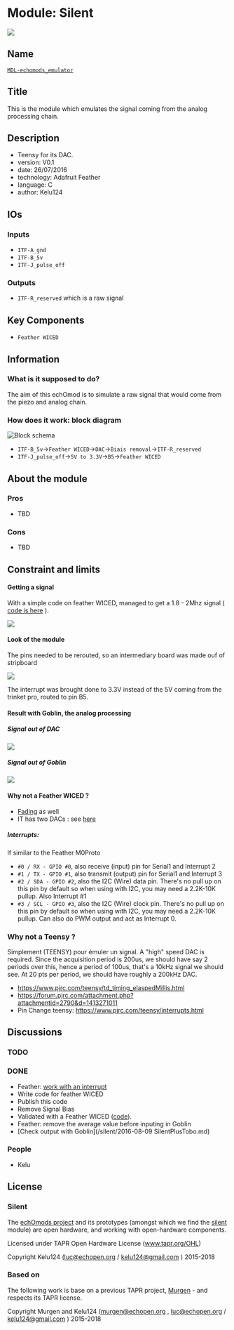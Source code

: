 # Module: Silent

![](/silent/viewme.png)

## Name

[`MDL-echomods_emulator`]()

## Title

This is the module which emulates the signal coming from the analog processing chain.

## Description

* Teensy for its DAC.
* version: V0.1
* date: 26/07/2016
* technology: Adafruit Feather
* language: C
* author: Kelu124

## IOs

### Inputs

* `ITF-A_gnd`
* `ITF-B_5v`
* `ITF-J_pulse_off`

### Outputs

* `ITF-R_reserved` which is a raw signal

## Key Components

* `Feather WICED`

## Information

### What is it supposed to do?

The aim of this echOmod is to simulate a raw signal that would come from the piezo and analog chain.

### How does it work: block diagram

![Block schema](/silent/source/blocks.png)

* `ITF-B_5v`->`Feather WICED`->`DAC`->`Biais removal`->`ITF-R_reserved`
* `ITF-J_pulse_off`->`5V to 3.3V`->`B5`->`Feather WICED`

## About the module

### Pros

* TBD

### Cons

* TBD

## Constraint and limits

#### Getting a signal 

With a simple code on feather WICED, managed to get a 1.8 - 2Mhz signal ( [code is here](/silent/software/featherWICED/SimpleSignalGenerator.ino) ).

![](/silent/software/featherWICED/SimpleSignalGenerator.png)

#### Look of the module

The pins needed to be rerouted, so an intermediary board was made ouf of stripboard

![](/silent/images/silent.png)

The interrupt was brought done to 3.3V instead of the 5V coming from the trinket pro, routed to pin B5.

#### Result with Goblin, the analog processing

##### Signal out of DAC

![](/silent/images/SilentOutput.JPG)

##### Signal out of Goblin

![](/silent/images/SilentEnveloppeFinal.JPG)

#### Why not a Feather WICED ?

* [Fading](https://github.com/adafruit/Adafruit_WICED_Arduino/blob/master/examples/Hardware/PWM/Fading/Fading.ino) as well 
* IT has two DACs : see [here](https://cdn-learn.adafruit.com/assets/assets/000/031/391/medium800/adafruit_products_WICEDPinout.jpg?1458753854) 

##### Interrupts:

If similar to the Feather M0Proto

* `#0 / RX - GPIO #0`, also receive (input) pin for Serial1 and Interrupt 2
* `#1 / TX - GPIO #1`, also transmit (output) pin for Serial1 and Interrupt 3
* `#2 / SDA - GPIO #2`, also the I2C (Wire) data pin. There's no pull up on this pin by default so when using with I2C, you may need a 2.2K-10K pullup. Also Interrupt #1
* `#3 / SCL - GPIO #3`, also the I2C (Wire) clock pin. There's no pull up on this pin by default so when using with I2C, you may need a 2.2K-10K pullup. Can also do PWM output and act as Interrupt 0.

### Why not a Teensy ?

Simplement (TEENSY) pour émuler un signal. A "high" speed DAC is required. Since the acquisition period is 200us, we should have say 2 periods over this, hence a period of 100us, that's a 10kHz signal we should see. At 20 pts per period, we should have roughly a 200kHz DAC.
* https://www.pjrc.com/teensy/td_timing_elaspedMillis.html
* https://forum.pjrc.com/attachment.php?attachmentid=2790&d=1413271011
* Pin Change teensy: https://www.pjrc.com/teensy/interrupts.html


## Discussions

### TODO

### DONE

* Feather: [work with an interrupt](/silent/software/featherWICED/SignalGenerator.ino)
* Write code for feather WICED
* Publish this code
* Remove Signal Bias
* Validated with a Feather WICED ([code](/silent/software/featherWICED/SimpleSignalGenerator.ino)).
* Feather: remove the average value before inputing in Goblin
* [Check output with Goblin](/silent/2016-08-09 SilentPlusTobo.md)

### People

* Kelu

## License

### Silent 

The [echOmods project](https://github.com/kelu124/echomods) and its prototypes (amongst which we find the [silent](/silent/) module) are open hardware, and working with open-hardware components.

Licensed under TAPR Open Hardware License (www.tapr.org/OHL)

Copyright Kelu124 (luc@echopen.org / kelu124@gmail.com ) 2015-2018

### Based on 

The following work is base on a previous TAPR project, [Murgen](https://github.com/kelu124/murgen-dev-kit) - and respects its TAPR license.

Copyright Murgen and Kelu124 (murgen@echopen.org , luc@echopen.org / kelu124@gmail.com ) 2015-2018

